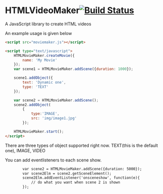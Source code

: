 HTMLVideoMaker[![Build Status](https://travis-ci.org/jintoppy/HTMLVideoMaker.png)](https://travis-ci.org/jintoppy/HTMLVideoMaker)
==============

A JavaScript library to create HTML videos

An example usage is given below

```html
<script src="moviemaker.js"></script>

<script type="text/javascript">
	HTMLMovieMaker.createMovie({
		name: 'My Movie'
	});
	var scene1 = HTMLMovieMaker.addScene({duration: 1000});

	scene1.addObject({
		text: 'Dynamic one', 
		type: 'TEXT'
	});

	var scene2 = HTMLMovieMaker.addScene();
	scene2.addObject(
		{ 
			type:'IMAGE', 
			src: 'img/image1.jpg'
		});

	HTMLMovieMaker.start();
</script>
```

There are three types of object supported right now. TEXT(this is the default one), IMAGE, VIDEO

You can add eventlisteners to each scene show. 
```html
		var scene2 = HTMLMovieMaker.addScene({duration: 5000});
		var scene2Elm = scene2.getSceneElement();
		scene2Elm.addEventListener('onsceneshow', function(e){
			// do what you want when scene 2 is shown 
		});

```

